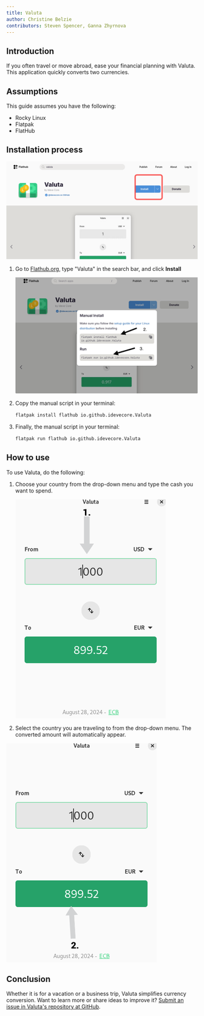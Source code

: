 ```yaml
---
title: Valuta
author: Christine Belzie
contributors: Steven Spencer, Ganna Zhyrnova 
---
```


## Introduction

 If you often travel or move abroad, ease your financial planning with Valuta. This application quickly converts two currencies.

## Assumptions

This guide assumes you have the following:

- Rocky Linux
- Flatpak
- FlatHub

## Installation process

![Screenshot of the Valuta page on Flathub with the blue install button highlighted in a red square](images/01_valuta.png)

1. Go to [Flathub.org](https://flathub.org), type "Valuta" in the search bar, and click  **Install**

    ![manual install script and run script](images/valuta-install.png)

2. Copy the manual script in your terminal:

    ```bash
    flatpak install flathub io.github.idevecore.Valuta
    ```

3. Finally, the manual script in your terminal:

    ```bash
    flatpak run flathub io.github.idevecore.Valuta
    ```

## How to use

To use Valuta, do the following:

1. Choose your country from the drop-down menu and type the cash you want to spend.

    ![Screenshot of Valuta app showing 1000 USD in the input field, with a grey arrow pointing down to a grey box showing 1000 USD](images/02_valuta.png)

2. Select the country you are traveling to from the drop-down menu. The converted amount will automatically appear.

![Screenshot showing a grey arrow pointing upward to a green box displaying the converted amount, 899.52 EUR](images/03_valuta.png)

## Conclusion

Whether it is for a vacation or a business trip, Valuta simplifies currency conversion. Want to learn more or share ideas to improve it? [Submit an issue in Valuta's repository at GitHub](https://github.com/ideveCore/valuta/issues).
